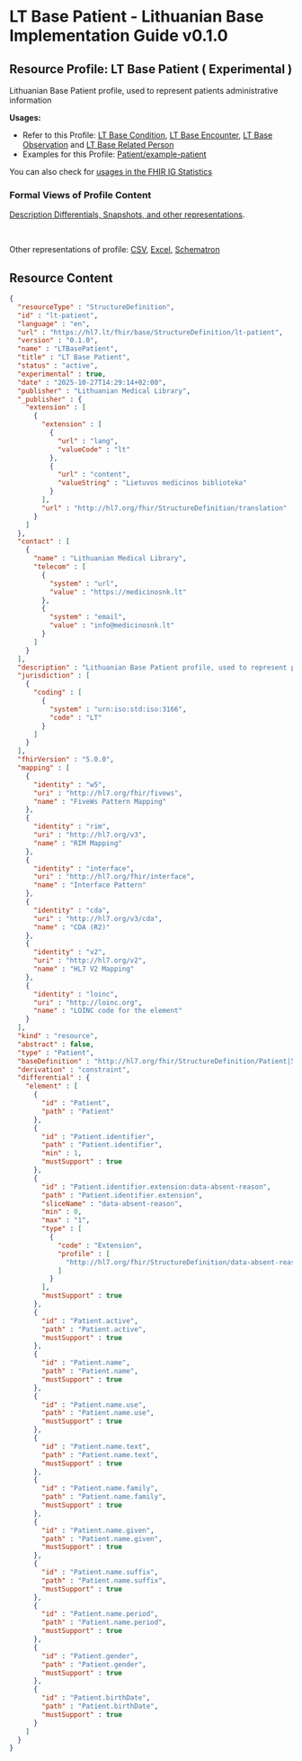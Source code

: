 # LT Base Patient - Lithuanian Base Implementation Guide v0.1.0

## Resource Profile: LT Base Patient ( Experimental ) 

 
Lithuanian Base Patient profile, used to represent patients administrative information 

**Usages:**

* Refer to this Profile: [LT Base Condition](StructureDefinition-lt-condition.md), [LT Base Encounter](StructureDefinition-lt-encounter.md), [LT Base Observation](StructureDefinition-lt-observation.md) and [LT Base Related Person](StructureDefinition-lt-related-person.md)
* Examples for this Profile: [Patient/example-patient](Patient-example-patient.md)

You can also check for [usages in the FHIR IG Statistics](https://packages2.fhir.org/xig/lt.hl7.fhir.base|current/StructureDefinition/lt-patient)

### Formal Views of Profile Content

 [Description Differentials, Snapshots, and other representations](http://build.fhir.org/ig/FHIR/ig-guidance/readingIgs.html#structure-definitions). 

 

Other representations of profile: [CSV](../StructureDefinition-lt-patient.csv), [Excel](../StructureDefinition-lt-patient.xlsx), [Schematron](../StructureDefinition-lt-patient.sch) 



## Resource Content

```json
{
  "resourceType" : "StructureDefinition",
  "id" : "lt-patient",
  "language" : "en",
  "url" : "https://hl7.lt/fhir/base/StructureDefinition/lt-patient",
  "version" : "0.1.0",
  "name" : "LTBasePatient",
  "title" : "LT Base Patient",
  "status" : "active",
  "experimental" : true,
  "date" : "2025-10-27T14:29:14+02:00",
  "publisher" : "Lithuanian Medical Library",
  "_publisher" : {
    "extension" : [
      {
        "extension" : [
          {
            "url" : "lang",
            "valueCode" : "lt"
          },
          {
            "url" : "content",
            "valueString" : "Lietuvos medicinos biblioteka"
          }
        ],
        "url" : "http://hl7.org/fhir/StructureDefinition/translation"
      }
    ]
  },
  "contact" : [
    {
      "name" : "Lithuanian Medical Library",
      "telecom" : [
        {
          "system" : "url",
          "value" : "https://medicinosnk.lt"
        },
        {
          "system" : "email",
          "value" : "info@medicinosnk.lt"
        }
      ]
    }
  ],
  "description" : "Lithuanian Base Patient profile, used to represent patients administrative information",
  "jurisdiction" : [
    {
      "coding" : [
        {
          "system" : "urn:iso:std:iso:3166",
          "code" : "LT"
        }
      ]
    }
  ],
  "fhirVersion" : "5.0.0",
  "mapping" : [
    {
      "identity" : "w5",
      "uri" : "http://hl7.org/fhir/fivews",
      "name" : "FiveWs Pattern Mapping"
    },
    {
      "identity" : "rim",
      "uri" : "http://hl7.org/v3",
      "name" : "RIM Mapping"
    },
    {
      "identity" : "interface",
      "uri" : "http://hl7.org/fhir/interface",
      "name" : "Interface Pattern"
    },
    {
      "identity" : "cda",
      "uri" : "http://hl7.org/v3/cda",
      "name" : "CDA (R2)"
    },
    {
      "identity" : "v2",
      "uri" : "http://hl7.org/v2",
      "name" : "HL7 V2 Mapping"
    },
    {
      "identity" : "loinc",
      "uri" : "http://loinc.org",
      "name" : "LOINC code for the element"
    }
  ],
  "kind" : "resource",
  "abstract" : false,
  "type" : "Patient",
  "baseDefinition" : "http://hl7.org/fhir/StructureDefinition/Patient|5.0.0",
  "derivation" : "constraint",
  "differential" : {
    "element" : [
      {
        "id" : "Patient",
        "path" : "Patient"
      },
      {
        "id" : "Patient.identifier",
        "path" : "Patient.identifier",
        "min" : 1,
        "mustSupport" : true
      },
      {
        "id" : "Patient.identifier.extension:data-absent-reason",
        "path" : "Patient.identifier.extension",
        "sliceName" : "data-absent-reason",
        "min" : 0,
        "max" : "1",
        "type" : [
          {
            "code" : "Extension",
            "profile" : [
              "http://hl7.org/fhir/StructureDefinition/data-absent-reason|5.2.0"
            ]
          }
        ],
        "mustSupport" : true
      },
      {
        "id" : "Patient.active",
        "path" : "Patient.active",
        "mustSupport" : true
      },
      {
        "id" : "Patient.name",
        "path" : "Patient.name",
        "mustSupport" : true
      },
      {
        "id" : "Patient.name.use",
        "path" : "Patient.name.use",
        "mustSupport" : true
      },
      {
        "id" : "Patient.name.text",
        "path" : "Patient.name.text",
        "mustSupport" : true
      },
      {
        "id" : "Patient.name.family",
        "path" : "Patient.name.family",
        "mustSupport" : true
      },
      {
        "id" : "Patient.name.given",
        "path" : "Patient.name.given",
        "mustSupport" : true
      },
      {
        "id" : "Patient.name.suffix",
        "path" : "Patient.name.suffix",
        "mustSupport" : true
      },
      {
        "id" : "Patient.name.period",
        "path" : "Patient.name.period",
        "mustSupport" : true
      },
      {
        "id" : "Patient.gender",
        "path" : "Patient.gender",
        "mustSupport" : true
      },
      {
        "id" : "Patient.birthDate",
        "path" : "Patient.birthDate",
        "mustSupport" : true
      }
    ]
  }
}

```
